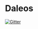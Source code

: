 # Daleos

[![Gitter](https://badges.gitter.im/Join%20Chat.svg)](https://gitter.im/HoracioFilho/Daleos?utm_source=badge&utm_medium=badge&utm_campaign=pr-badge&utm_content=badge)